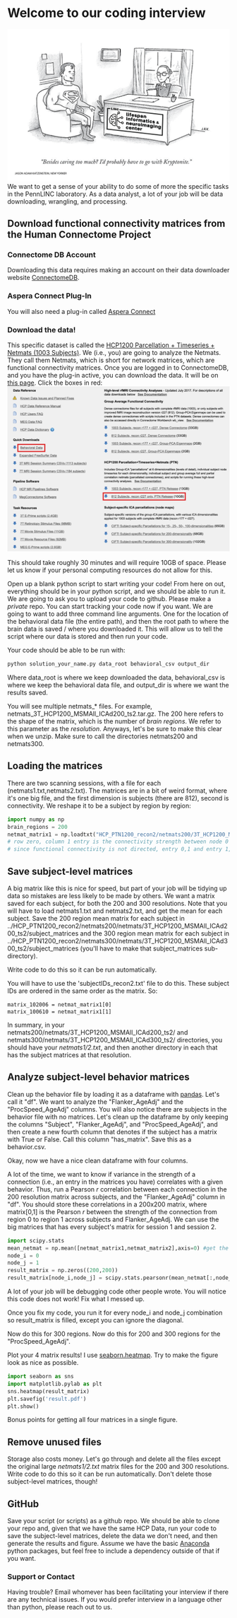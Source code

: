 # Welcome to our coding interview
![Cartoon](./superman-sits-at-a-job-interview-jason-adam-katzenstein-01.png)
We want to get a sense of your ability to do some of more the specific tasks in the PennLINC laboratory. As a data analyst, a lot of your job will be data downloading, wrangling, and processing.

## Download functional connectivity matrices from the Human Connectome Project
### Connectome DB Account
Downloading this data requires making an account on their data downloader website [ConnectomeDB](https://db.humanconnectome.org/app/template/Login.vm).
### Aspera Connect Plug-In
You will also need a plug-in called [Aspera Connect](https://downloads.asperasoft.com/connect2/)
### Download the data! 
This specific dataset is called the [HCP1200 Parcellation + Timeseries + Netmats (1003 Subjects)](https://www.humanconnectome.org/storage/app/media/documentation/s1200/HCP1200-DenseConnectome+PTN+Appendix-July2017.pdf). We (i.e., you) are going to analyze the Netmats. They call them Netmats, which is short for network matrices, which are functional connectivity matrices. Once you are logged in to ConnectomeDB, and you have the plug-in active, you can download the data. It will be on [this page](https://db.humanconnectome.org/data/projects/HCP_1200). Click the boxes in red:
![hcp](./hcp_website.png)

This should take roughly 30 minutes and will require 10GB of space. Please let us know if your personal computing resources do not allow for this.

Open up a blank python script to start writing your code! From here on out, everything should be in your python script, and we should be able to run it. We are going to ask you to upload your code to github. Please make a *private* repo. You can start tracking your code now if you want. We are going to want to add three command line arguments. One for the location of the behavioral data file (the entire path), and then the root path to where the brain data is saved / where you downloaded it. This will allow us to tell the script where our data is stored and then run your code.

Your code should be able to be run with:
```bash
python solution_your_name.py data_root behavioral_csv output_dir
```
Where data_root is where we keep downloaded the data, behavioral_csv is where we keep the behavioral data file, and output_dir is where we want the results saved.

You will see multiple netmats_* files. For example, netmats_3T_HCP1200_MSMAll_ICAd200_ts2.tar.gz. The 200 here refers to the shape of the matrix, which is the number of *brain regions*. We refer to this parameter as the *resolution*. Anyways, let's be sure to make this clear when we unzip. Make sure to call the directories netmats200 and netmats300.

## Loading the matrices 

There are two scanning sessions, with a file for each (netmats1.txt,netmats2.txt). The matrices are in a bit of weird format, where it's one big file, and the first dimension is subjects (there are 812), second is connectivity. We reshape it to be a subject by region by region:

```python
import numpy as np
brain_regions = 200
netmat_matrix1 = np.loadtxt("HCP_PTN1200_recon2/netmats200/3T_HCP1200_MSMAll_d%s_ts2/netmats1.txt"%(brain_regions)).reshape(812,brain_regions,brain_regions)
# row zero, column 1 entry is the connectivity strength between node 0 and node 1. 
# since functional connectivity is not directed, entry 0,1 and entry 1,0 are identical.
```

## Save subject-level matrices

A big matrix like this is nice for speed, but part of your job will be tidying up data so mistakes are less likely to be made by others. We want a matrix saved for each subject, for both the 200 and 300 resolutions. Note that you will have to load netmats1.txt and netmats2.txt, and get the mean for each subject. Save the 200 region mean matrix for each subject in ../HCP_PTN1200_recon2/netmats200/netmats/3T_HCP1200_MSMAll_ICAd200_ts2/subject_matrices and the 300 region mean matrix for each subject in ../HCP_PTN1200_recon2/netmats300/netmats/3T_HCP1200_MSMAll_ICAd300_ts2/subject_matrices (you'll have to make that subject_matrices sub-directory).

Write code to do this so it can be run automatically.

You will have to use the 'subjectIDs_recon2.txt' file to do this. These subject IDs are ordered in the same order as the matrix. So:

```
matrix_102006 = netmat_matrix1[0]
matrix_100610 = netmat_matrix1[1]
```

In summary, in your netmats200/netmats/3T_HCP1200_MSMAll_ICAd200_ts2/ and netmats300/netmats/3T_HCP1200_MSMAll_ICAd300_ts2/ directories, you should have your *netmats1/2.txt*, and then another directory in each that has the subject matrices at that resolution.

## Analyze subject-level behavior matrices

Clean up the behavior file by loading it as a dataframe with [pandas](https://pandas.pydata.org/pandas-docs/stable/index.html). Let's call it "df". We want to analyze the "Flanker_AgeAdj" and the "ProcSpeed_AgeAdj" columns. You will also notice there are subjects in the behavior file with no matrices. Let's clean up the dataframe by only keeping the columns "Subject", "Flanker_AgeAdj", and "ProcSpeed_AgeAdj", and then create a new fourth column that denotes if the subject has a matrix with True or False. Call this column "has_matrix". Save this as a behavior.csv. 

Okay, now we have a nice clean dataframe with four columns.

A lot of the time, we want to know if variance in the strength of a connection (i.e., an entry in the matrices you have) correlates with a given behavior. Thus, run a Pearson *r* correlation between each connection in the 200 resolution matrix across subjects, and the "Flanker_AgeAdj" column in "df". You should store these correlations in a 200x200 matrix, where matrix[0,1] is the Pearson *r* between the strength of the connection from region 0 to region 1 across subjects and Flanker_AgeAdj. We can use the big matrices that has every subject's matrix for session 1 and session 2.

```python
import scipy.stats
mean_netmat = np.mean([netmat_matrix1,netmat_matrix2],axis=0) #get the mean across sessions
node_i = 0
node_j = 1
result_matrix = np.zeros((200,200))
result_matrix[node_i,node_j] = scipy.stats.pearsonr(mean_netmat[:,node_i,node_j],df.Flanker_AgeAdj.values)[0]
```
A lot of your job will be debugging code other people wrote. You will notice this code does not work! Fix what I messed up. 

Once you fix my code, you run it for every node_i and node_j combination so result_matrix is filled, except you can ignore the diagonal.

Now do this for 300 regions. Now do this for 200 and 300 regions for the "ProcSpeed_AgeAdj". 

Plot your 4 matrix results! I use [seaborn.heatmap](https://seaborn.pydata.org/generated/seaborn.heatmap.html). Try to make the figure look as nice as possible. 

```python
import seaborn as sns
import matplotlib.pylab as plt
sns.heatmap(result_matrix)
plt.savefig('result.pdf')
plt.show()
```

Bonus points for getting all four matrices in a single figure.

## Remove unused files 
Storage also costs money. Let's go through and delete all the files except the original large *netmats1/2.txt* matrix files for the 200 and 300 resolutions. Write code to do this so it can be run automatically. Don't delete those subject-level matrices, though! 

## GitHub
Save your script (or scripts) as a github repo. We should be able to clone your repo and, given that we have the same HCP Data, run your code to save the subject-level matrices, delete the data we don't need, and then generate the results and figure. Assume we have the basic [Anaconda](https://www.anaconda.com/products/individual) python packages, but feel free to include a dependency outside of that if you want.

### Support or Contact
Having trouble? Email whomever has been facilitating your interview if there are any technical issues. If you would prefer interview in a language other than python, please reach out to us.
